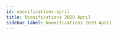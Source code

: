 ```yaml
---
id: noonifications-april
title: Noonifications 2020 April
sidebar_label: Noonifications 2020 April
---
```

